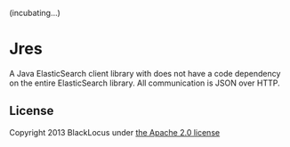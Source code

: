 (incubating...)

Jres
====
A Java ElasticSearch client library with does not have a code dependency on the entire ElasticSearch library. All
communication is JSON over HTTP.


## License ##

Copyright 2013 BlackLocus under [the Apache 2.0 license](LICENSE)
